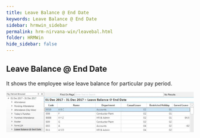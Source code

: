 ```yaml
---
title: Leave Balance @ End Date
keywords: Leave Balance @ End Date
sidebar: hrmwin_sidebar
permalink: hrm-nirvana-win/leavebal.html
folder: HRMWin   
hide_sidebar: false
---
```


## Leave Balance @ End Date


It shows the employee wise leave balance for particular pay period.


![](/images/leavebal.jpg)
